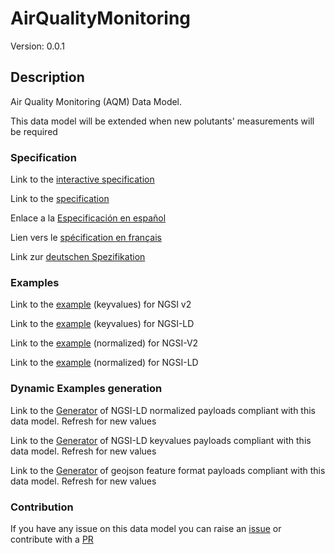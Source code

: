 # AirQualityMonitoring
Version: 0.0.1

## Description 

Air Quality Monitoring (AQM) Data Model.

This data model will be extended when new polutants' measurements will be required
### Specification

Link to the [interactive specification](https://swagger.lab.fiware.org/?url=https://smart-data-models.github.io/dataModel.Environment/AirQualityMonitoring/swagger.yaml)

Link to the [specification](https://github.com/smart-data-models/dataModel.Environment/blob/master/AirQualityMonitoring/doc/spec.md)

Enlace a la [Especificación en español](https://github.com/smart-data-models/dataModel.Environment/blob/master/AirQualityMonitoring/doc/spec_ES.md)

Lien vers le [spécification en français](https://github.com/smart-data-models/dataModel.Environment/blob/master/AirQualityMonitoring/doc/spec_FR.md)

Link zur [deutschen Spezifikation](https://github.com/smart-data-models/dataModel.Environment/blob/master/AirQualityMonitoring/doc/spec_DE.md)
### Examples

Link to the [example](https://smart-data-models.github.io/dataModel.Environment/AirQualityMonitoring/examples/example.json) (keyvalues) for NGSI v2

Link to the [example](https://smart-data-models.github.io/dataModel.Environment/AirQualityMonitoring/examples/example.jsonld) (keyvalues) for NGSI-LD

Link to the [example](https://smart-data-models.github.io/dataModel.Environment/AirQualityMonitoring/examples/example-normalized.json) (normalized) for NGSI-V2

Link to the [example](https://smart-data-models.github.io/dataModel.Environment/AirQualityMonitoring/examples/example-normalized.jsonld) (normalized) for NGSI-LD
### Dynamic Examples generation

Link to the [Generator](https://smartdatamodels.org/extra/ngsi-ld_generator.php?schemaUrl=https://raw.githubusercontent.com/smart-data-models/dataModel.Environment/master/AirQualityMonitoring/schema.json&email=info@smartdatamodels.org) of NGSI-LD normalized payloads compliant with this data model. Refresh for new values

Link to the [Generator](https://smartdatamodels.org/extra/ngsi-ld_generator_keyvalues.php?schemaUrl=https://raw.githubusercontent.com/smart-data-models/dataModel.Environment/master/AirQualityMonitoring/schema.json&email=info@smartdatamodels.org) of NGSI-LD keyvalues payloads compliant with this data model. Refresh for new values

Link to the [Generator](https://smartdatamodels.org/extra/geojson_features_generator.php?schemaUrl=https://raw.githubusercontent.com/smart-data-models/dataModel.Environment/master/AirQualityMonitoring/schema.json&email=info@smartdatamodels.org) of geojson feature format payloads compliant with this data model. Refresh for new values
### Contribution

 If you have any issue on this data model you can raise an [issue](https://github.com/smart-data-models/dataModel.Environment/issues)  or contribute with a [PR](https://github.com/smart-data-models/dataModel.Environment/pulls)